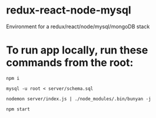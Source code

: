 # redux-react-node-mysql
Environment for a redux/react/node/mysql/mongoDB stack 

# To run app locally, run these commands from the root:

`npm i`

`mysql -u root < server/schema.sql`

`nodemon server/index.js | ./node_modules/.bin/bunyan -j`

`npm start`

